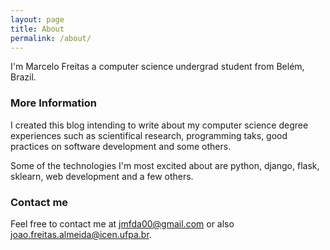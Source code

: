 ```yaml
---
layout: page
title: About
permalink: /about/
---
```


I'm Marcelo Freitas a computer science undergrad student from Belém, Brazil.

### More Information

I created this blog intending to write about my computer science degree experiences such as
scientifical research, programming taks, good practices on software development and some others.

Some of the technologies I'm most excited about are python, django, flask, sklearn, web development and a few others.

### Contact me
Feel free to contact me at [jmfda00@gmail.com](mailto:email@domain.com) or also [joao.freitas.almeida@icen.ufpa.br](mailto:email@domain.com).